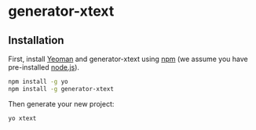 # generator-xtext

## Installation

First, install [Yeoman](http://yeoman.io) and generator-xtext using [npm](https://www.npmjs.com/) (we assume you have pre-installed [node.js](https://nodejs.org/)).

```bash
npm install -g yo
npm install -g generator-xtext
```

Then generate your new project:

```bash
yo xtext
```